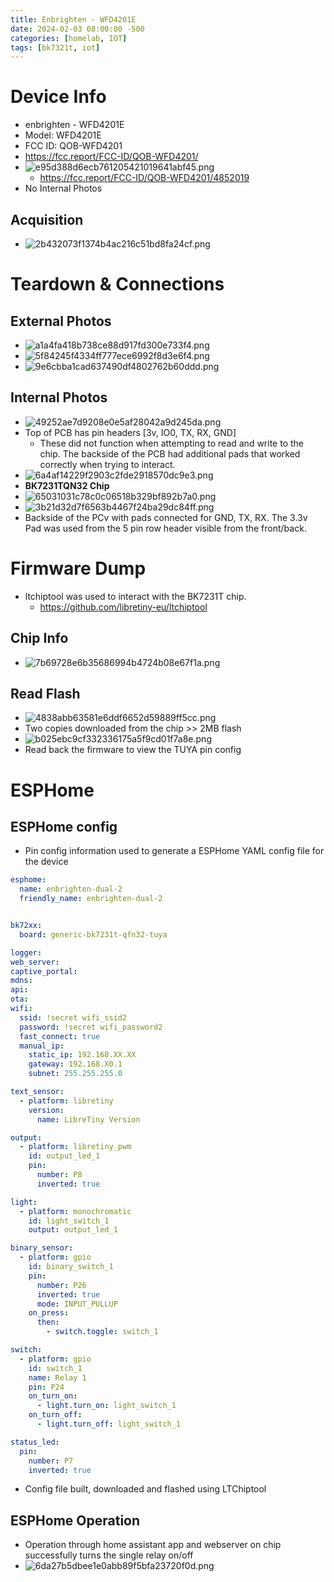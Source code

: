 ```yaml
---
title: Enbrighten - WFD4201E
date: 2024-02-03 08:00:00 -500
categories: [homelab, IOT]
tags: [bk7321t, iot]
---
```


# Device Info
* enbrighten - WFD4201E
* Model: WFD4201E
* FCC ID: QOB-WFD4201
* https://fcc.report/FCC-ID/QOB-WFD4201/
* ![e95d388d6ecb761205421019641abf45.png](/_resources/e95d388d6ecb761205421019641abf45.png)
	* https://fcc.report/FCC-ID/QOB-WFD4201/4852019
* No Internal Photos
## Acquisition
* ![2b432073f1374b4ac216c51bd8fa24cf.png](/_resources/2b432073f1374b4ac216c51bd8fa24cf.png)
# Teardown & Connections
## External Photos
* ![a1a4fa418b738ce88d917fd300e733f4.png](/_resources/a1a4fa418b738ce88d917fd300e733f4.png)
* ![5f84245f4334ff777ece6992f8d3e6f4.png](/_resources/5f84245f4334ff777ece6992f8d3e6f4.png)
* ![9e6cbba1cad637490df4802762b60ddd.png](/_resources/9e6cbba1cad637490df4802762b60ddd.png)
## Internal Photos
* ![49252ae7d9208e0e5af28042a9d245da.png](/_resources/49252ae7d9208e0e5af28042a9d245da.png)
* Top of PCB has pin headers [3v, IO0, TX, RX, GND]
	* These did not function when attempting to read and write to the chip. The backside of the PCB had additional pads that worked correctly when trying to interact.
* ![6a4af14229f2903c2fde2918570dc9e3.png](/_resources/6a4af14229f2903c2fde2918570dc9e3.png)
* **BK7231TQN32 Chip**
* ![65031031c78c0c06518b329bf892b7a0.png](/_resources/65031031c78c0c06518b329bf892b7a0.png)
* ![3b21d32d7f6563b4467f24ba29dc84ff.png](/_resources/3b21d32d7f6563b4467f24ba29dc84ff.png)
* Backside of the PCv with pads connected for GND, TX, RX. The 3.3v Pad was used from the 5 pin row header visible from the front/back.
# Firmware Dump
* ltchiptool was used to interact with the BK7231T chip.
	* https://github.com/libretiny-eu/ltchiptool
## Chip Info
* ![7b69728e6b35686994b4724b08e67f1a.png](/_resources/7b69728e6b35686994b4724b08e67f1a.png)
## Read Flash
* ![4838abb63581e6ddf6652d59889ff5cc.png](/_resources/4838abb63581e6ddf6652d59889ff5cc.png)
* Two copies downloaded from the chip >> 2MB flash
* ![b025ebc9cf332336175a5f9cd01f7a8e.png](/_resources/b025ebc9cf332336175a5f9cd01f7a8e.png)
* Read back the firmware to view the TUYA pin config
# ESPHome
## ESPHome config
* Pin config information used to generate a ESPHome YAML config file for the device
```yml
esphome:
  name: enbrighten-dual-2
  friendly_name: enbrighten-dual-2


bk72xx:
  board: generic-bk7231t-qfn32-tuya

logger:
web_server:
captive_portal:
mdns:
api:
ota:
wifi:
  ssid: !secret wifi_ssid2
  password: !secret wifi_password2
  fast_connect: true
  manual_ip:
    static_ip: 192.168.XX.XX
    gateway: 192.168.X0.1
    subnet: 255.255.255.0

text_sensor:
  - platform: libretiny
    version:
      name: LibreTiny Version

output:
  - platform: libretiny_pwm
    id: output_led_1
    pin:
      number: P8
      inverted: true

light:
  - platform: monochromatic
    id: light_switch_1
    output: output_led_1

binary_sensor:
  - platform: gpio
    id: binary_switch_1
    pin:
      number: P26
      inverted: true
      mode: INPUT_PULLUP
    on_press:
      then:
        - switch.toggle: switch_1

switch:
  - platform: gpio
    id: switch_1
    name: Relay 1
    pin: P24
    on_turn_on:
      - light.turn_on: light_switch_1
    on_turn_off:
      - light.turn_off: light_switch_1

status_led:
  pin:
    number: P7
    inverted: true
```
* Config file built, downloaded and flashed using LTChiptool
## ESPHome Operation
* Operation through home assistant app and webserver on chip successfully turns the single relay on/off
* ![6da27b5dbee1e0abb89f5bfa23720f0d.png](../_resources/6da27b5dbee1e0abb89f5bfa23720f0d.png)
